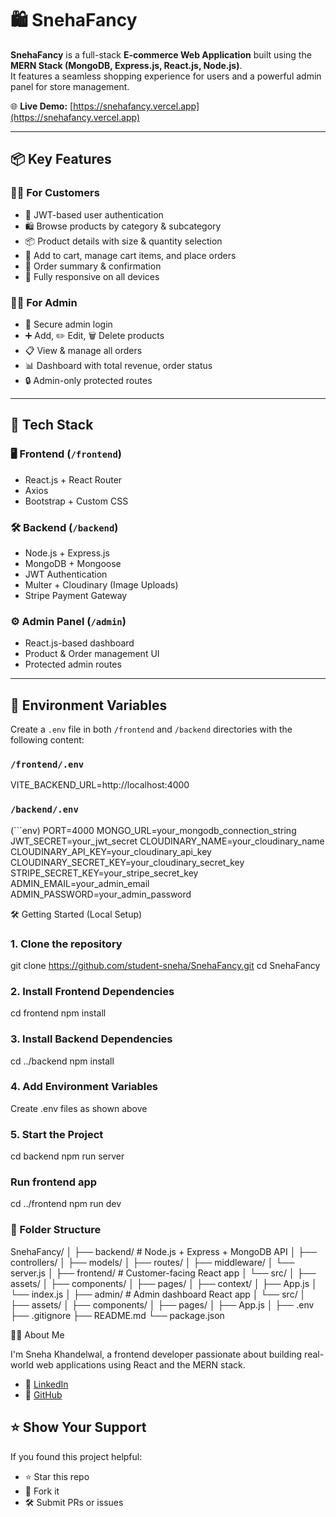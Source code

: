 # 🛍️ SnehaFancy

**SnehaFancy** is a full-stack **E-commerce Web Application** built using the **MERN Stack (MongoDB, Express.js, React.js, Node.js)**.  
It features a seamless shopping experience for users and a powerful admin panel for store management.

🌐 **Live Demo:** [https://snehafancy.vercel.app](https://snehafancy.vercel.app)

---

## 📦 Key Features

### 👩‍💻 For Customers
- 🔐 JWT-based user authentication
- 🛍️ Browse products by category & subcategory
- 📦 Product details with size & quantity selection
- 🛒 Add to cart, manage cart items, and place orders
- 📃 Order summary & confirmation
- 📱 Fully responsive on all devices

### 👩‍💼 For Admin
- 🔐 Secure admin login
- ➕ Add, ✏️ Edit, 🗑️ Delete products
- 📋 View & manage all orders
- 📊 Dashboard with total revenue, order status
- 🔒 Admin-only protected routes

---

## 🚀 Tech Stack

### 🖥️ Frontend (`/frontend`)
- React.js + React Router
- Axios
- Bootstrap + Custom CSS

### 🛠️ Backend (`/backend`)
- Node.js + Express.js
- MongoDB + Mongoose
- JWT Authentication
- Multer + Cloudinary (Image Uploads)
- Stripe Payment Gateway

### ⚙️ Admin Panel (`/admin`)
- React.js-based dashboard
- Product & Order management UI
- Protected admin routes

---

## 🔐 Environment Variables

Create a `.env` file in both `/frontend` and `/backend` directories with the following content:

### `/frontend/.env`
VITE_BACKEND_URL=http://localhost:4000

### `/backend/.env`
(```env)
PORT=4000
MONGO_URL=your_mongodb_connection_string
JWT_SECRET=your_jwt_secret
CLOUDINARY_NAME=your_cloudinary_name
CLOUDINARY_API_KEY=your_cloudinary_api_key
CLOUDINARY_SECRET_KEY=your_cloudinary_secret_key
STRIPE_SECRET_KEY=your_stripe_secret_key
ADMIN_EMAIL=your_admin_email
ADMIN_PASSWORD=your_admin_password

🛠️ Getting Started (Local Setup)
### 1. Clone the repository
git clone https://github.com/student-sneha/SnehaFancy.git
cd SnehaFancy

### 2. Install Frontend Dependencies
cd frontend
npm install

### 3. Install Backend Dependencies
cd ../backend
npm install

### 4. Add Environment Variables
 Create .env files as shown above

### 5. Start the Project
cd backend
npm run server

### Run frontend app
cd ../frontend
npm run dev

### 📁 Folder Structure

SnehaFancy/
│
├── backend/                 # Node.js + Express + MongoDB API
│   ├── controllers/
│   ├── models/
│   ├── routes/
│   ├── middleware/
│   └── server.js
│
├── frontend/                # Customer-facing React app
│   └── src/
│       ├── assets/
│       ├── components/
│       ├── pages/
│       ├── context/
│       ├── App.js
│       └── index.js
│
├── admin/                   # Admin dashboard React app
│   └── src/
│       ├── assets/
│       ├── components/
│       ├── pages/
│       ├── App.js
│
├── .env
├── .gitignore
├── README.md
└── package.json


🙋‍♀️ About Me

I'm Sneha Khandelwal, a frontend developer passionate about building real-world web applications using React and the MERN stack.

- 💼 [LinkedIn](https://www.linkedin.com/in/snehagupta12/)  
- 🧠 [GitHub](https://github.com/student-sneha)

## ⭐️ Show Your Support

If you found this project helpful:

- ⭐️ Star this repo  
- 🍴 Fork it  
- 🛠️ Submit PRs or issues
